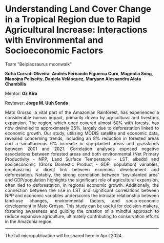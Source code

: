 # Understanding Land Cover Change in a Tropical Region due to Rapid Agricultural Increase: Interactions with Environmental and Socioeconomic Factors

Team "Beipiaosaurus moonwalk"

**Sofia Corradi Oliveira**, **Andrés Fernando Figueroa Curo**, **Magnolia Song**, **Manojna Polisetty**, **Daniela Velásquez**, **Maryann Alessandra Alata Chambilla**

Mentor: **Oz Kira**

Reviewer: **Jorge M. Uuh Sonda**

<div style="text-align: justify">
Mato Grosso, a vital part of the Amazonian Rainforest, has experienced a considerable human impact, primarily driven by agricultural and livestock expansion. The region, which once covered almost 50% with forests, has now dwindled to approximately 35%, largely due to deforestation linked to economic growth. Our study, utilizing MODIS satellite and economic data, revealed concerning trends, including an 8% reduction in forested areas and a simultaneous 6% increase in soy-planted areas and grasslands between 2001 and 2021. Correlation analyses exposed negative associations between forested areas and both environmental (Net Primary Productivity - NPP, Land Surface Temperature - LST, albedo) and socioeconomic (Gross Domestic Product - GDP, population) variables, emphasizing a direct link between economic development and deforestation. Notably, the strong correlation between 'soy-planted area' and GDP/population highlights the significant role of agricultural expansion, often tied to deforestation, in regional economic growth. Additionally, the connection between the rise in LST and significant correlations between NPP and economic variables underscores the intricate relationship between land-use changes, environmental factors, and socio-economic development in Mato Grosso. This study can be useful for decision-makers, fostering awareness and guiding the creation of a mindful approach to reduce expansive agriculture, ultimately contributing to conservation efforts in the Amazonia region.
</div>

---
The full micropublication will be shared here in April 2024.
